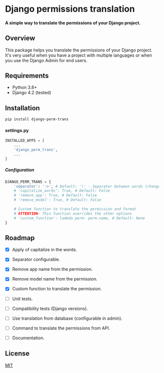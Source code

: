 # Django permissions translation

#### A simple way to translate the permissions of your Django project.

## Overview

This package helps you translate the permissions of your Django project.<br> 
It's very useful when you have a project with multiple languages or when you use the Django Admin for end users.

## Requirements
- Python 3.8+
- Django 4.2 (tested)

## Installation

```bash
pip install django-perm-trans
```

#### settings.py
```python
INSTALLED_APPS = [
    ...
    'django_perm_trans',
    ...
]
```

##### Configuration
```python
DJANGO_PERM_TRANS = {
    'separator': '->', # Default: '|' - Separator between words (change | to ->)
    # 'capitalize_words': True, # Default: False
    # 'remove_app': True, # Default: False
    # 'remove_model': True, # Default: False
    
    # Custom function to translate the permission and format
    # ATTENTION: This function overrides the other options
    # 'custom_function': lambda perm: perm.name, # Default: None
}
```


## Roadmap

- [x] Apply of capitalize in the words.
- [x] Separator configurable.
- [x] Remove app name from the permission.
- [x] Remove model name from the permission.
- [x] Custom function to translate the permission.
- [ ] Unit tests.
- [ ] Compatibility tests (Django versions).
- [ ] Use translation from database (configurable in admin).
- [ ] Command to translate the permissions from API.
- [ ] Documentation.


## License
[MIT](LICENSE.md)